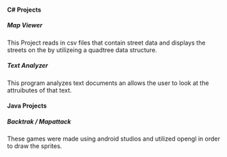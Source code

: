 <h4>C# Projects</4>
<h5>Map Viewer</h5>
This Project reads in csv files that contain street data and displays the streets on the by utilizeing a quadtree data structure.
<h5>Text Analyzer</h5>
This program analyzes text documents an allows the user to look at the attruibutes of that text.
<h4>Java Projects</4>
<h5>Backtrak / Mapattack</h5>
These games were made using android studios and utilized opengl in order to draw the sprites.
